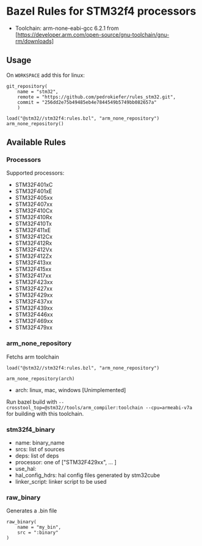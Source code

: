 # Bazel Rules for STM32f4 processors #

* Toolchain: arm-none-eabi-gcc 6.2.1 from [https://developer.arm.com/open-source/gnu-toolchain/gnu-rm/downloads]

## Usage

On `WORKSPACE` add this for linux:

```
git_repository(
    name = "stm32",
    remote = "https://github.com/pedrokiefer/rules_stm32.git",
    commit = "256dd2e75b49485eb4e7844549b5749bb082657a"
    )

load("@stm32//stm32f4:rules.bzl", "arm_none_repository")
arm_none_repository()
``` 
## Available Rules

### Processors

Supported processors:
* STM32F401xC
* STM32F401xE
* STM32F405xx
* STM32F407xx
* STM32F410Cx
* STM32F410Rx
* STM32F410Tx
* STM32F411xE
* STM32F412Cx
* STM32F412Rx
* STM32F412Vx
* STM32F412Zx
* STM32F413xx
* STM32F415xx
* STM32F417xx
* STM32F423xx
* STM32F427xx
* STM32F429xx
* STM32F437xx
* STM32F439xx
* STM32F446xx
* STM32F469xx
* STM32F479xx

### arm_none_repository ###

Fetchs arm toolchain

```
load("@stm32//stm32f4:rules.bzl", "arm_none_repository")

arm_none_repository(arch)
```

* arch: linux, mac, windows [Unimplemented]

Run bazel build with `--crosstool_top=@stm32//tools/arm_compiler:toolchain --cpu=armeabi-v7a` for building with this toolchain.

### stm32f4_binary ###

* name: binary_name
* srcs: list of sources
* deps: list of deps
* processor: one of ["STM32F429xx", ... ]
* use_hal: 
* hal_config_hdrs: hal config files generated by stm32cube
* linker_script: linker script to be used

### raw_binary ###
Generates a .bin file
```
raw_binary(
    name = "my_bin",
    src = ":binary"
)

